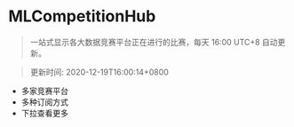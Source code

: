 # MLCompetitionHub

> 一站式显示各大数据竞赛平台正在进行的比赛，每天 16:00 UTC+8 自动更新。
  
> 更新时间: 2020-12-19T16:00:14+0800 

* 多家竞赛平台
* 多种订阅方式
* 下拉查看更多